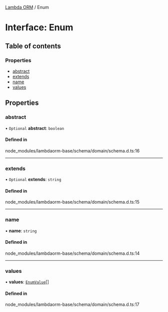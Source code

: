 [Lambda ORM](../README.md) / Enum

# Interface: Enum

## Table of contents

### Properties

- [abstract](Enum.md#abstract)
- [extends](Enum.md#extends)
- [name](Enum.md#name)
- [values](Enum.md#values)

## Properties

### abstract

• `Optional` **abstract**: `boolean`

#### Defined in

node_modules/lambdaorm-base/schema/domain/schema.d.ts:16

___

### extends

• `Optional` **extends**: `string`

#### Defined in

node_modules/lambdaorm-base/schema/domain/schema.d.ts:15

___

### name

• **name**: `string`

#### Defined in

node_modules/lambdaorm-base/schema/domain/schema.d.ts:14

___

### values

• **values**: [`EnumValue`](EnumValue.md)[]

#### Defined in

node_modules/lambdaorm-base/schema/domain/schema.d.ts:17
